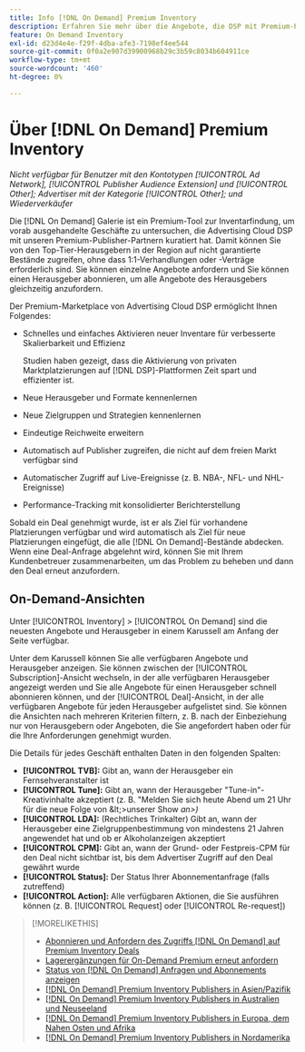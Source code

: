 ```yaml
---
title: Info [!DNL On Demand] Premium Inventory
description: Erfahren Sie mehr über die Angebote, die DSP mit Premium-Publisher-Partnern vorverhandelt hat.
feature: On Demand Inventory
exl-id: d23d4e4e-f29f-4dba-afe3-7198ef4ee544
source-git-commit: 0f0a2e907d39900968b29c3b59c8034b604911ce
workflow-type: tm+mt
source-wordcount: '460'
ht-degree: 0%

---
```


# Über [!DNL On Demand] Premium Inventory

*Nicht verfügbar für Benutzer mit den Kontotypen  [!UICONTROL Ad Network],  [!UICONTROL Publisher Audience Extension] und  [!UICONTROL Other]; Advertiser mit der Kategorie  [!UICONTROL Other]; und Wiederverkäufer*

Die [!DNL On Demand] Galerie ist ein Premium-Tool zur Inventarfindung, um vorab ausgehandelte Geschäfte zu untersuchen, die Advertising Cloud DSP mit unseren Premium-Publisher-Partnern kuratiert hat. Damit können Sie von den Top-Tier-Herausgebern in der Region auf nicht garantierte Bestände zugreifen, ohne dass 1:1-Verhandlungen oder -Verträge erforderlich sind. Sie können einzelne Angebote anfordern und Sie können einen Herausgeber abonnieren, um alle Angebote des Herausgebers gleichzeitig anzufordern.

Der Premium-Marketplace von Advertising Cloud DSP ermöglicht Ihnen Folgendes:

* Schnelles und einfaches Aktivieren neuer Inventare für verbesserte Skalierbarkeit und Effizienz

   Studien haben gezeigt, dass die Aktivierung von privaten Marktplatzierungen auf [!DNL DSP]-Plattformen Zeit spart und effizienter ist.

* Neue Herausgeber und Formate kennenlernen
* Neue Zielgruppen und Strategien kennenlernen
* Eindeutige Reichweite erweitern
* Automatisch auf Publisher zugreifen, die nicht auf dem freien Markt verfügbar sind
* Automatischer Zugriff auf Live-Ereignisse (z. B. NBA-, NFL- und NHL-Ereignisse)
* Performance-Tracking mit konsolidierter Berichterstellung

Sobald ein Deal genehmigt wurde, ist er als Ziel für vorhandene Platzierungen verfügbar und wird automatisch als Ziel für neue Platzierungen eingefügt, die alle [!DNL On Demand]-Bestände abdecken. Wenn eine Deal-Anfrage abgelehnt wird, können Sie mit Ihrem Kundenbetreuer zusammenarbeiten, um das Problem zu beheben und dann den Deal erneut anzufordern.

## On-Demand-Ansichten

Unter [!UICONTROL Inventory] > [!UICONTROL On Demand] sind die neuesten Angebote und Herausgeber <!-- how recent? --> in einem Karussell am Anfang der Seite verfügbar.

Unter dem Karussell können Sie alle verfügbaren Angebote und Herausgeber anzeigen. Sie können zwischen der [!UICONTROL Subscription]-Ansicht wechseln, in der alle verfügbaren Herausgeber angezeigt werden und Sie alle Angebote für einen Herausgeber schnell abonnieren können, und der [!UICONTROL Deal]-Ansicht, in der alle verfügbaren Angebote für jeden Herausgeber aufgelistet sind. Sie können die Ansichten nach mehreren Kriterien filtern, z. B. nach der Einbeziehung nur von Herausgebern oder Angeboten, die Sie angefordert haben oder für die Ihre Anforderungen genehmigt wurden.

Die Details für jedes Geschäft enthalten Daten in den folgenden Spalten:

* **[!UICONTROL TVB]:** Gibt an, wann der Herausgeber ein Fernsehveranstalter ist
* **[!UICONTROL Tune]:** Gibt an, wann der Herausgeber &quot;Tune-in&quot;-Kreativinhalte akzeptiert (z. B. &quot;Melden Sie sich heute Abend um 21 Uhr für die neue Folge von \&lt;>unserer Show *an\>)*
* **[!UICONTROL LDA]:**  (Rechtliches Trinkalter) Gibt an, wann der Herausgeber eine Zielgruppenbestimmung von mindestens 21 Jahren angewendet hat und ob er Alkoholanzeigen akzeptiert
* **[!UICONTROL CPM]:** Gibt an, wann der Grund- oder Festpreis-CPM für den Deal nicht sichtbar ist, bis dem Advertiser Zugriff auf den Deal gewährt wurde
* **[!UICONTROL Status]:** Der Status Ihrer Abonnementanfrage (falls zutreffend)
* **[!UICONTROL Action]:** Alle verfügbaren Aktionen, die Sie ausführen können (z. B.  [!UICONTROL Request] oder  [!UICONTROL Re-request])

>[!MORELIKETHIS]
>
>* [Abonnieren und Anfordern des Zugriffs  [!DNL On Demand] auf Premium Inventory Deals](on-demand-inventory-subscribe.md)
>* [Lagerergänzungen für On-Demand Premium erneut anfordern](on-demand-inventory-rerequest.md)
>* [Status von  [!DNL On Demand] Anfragen und Abonnements anzeigen](on-demand-inventory-view-status.md)
>* [[!DNL On Demand] Premium Inventory Publishers in Asien/Pazifik](on-demand-inventory-publishers-apac.md)
>* [[!DNL On Demand] Premium Inventory Publishers in Australien und Neuseeland](on-demand-inventory-publishers-anz.md)
>* [[!DNL On Demand] Premium Inventory Publishers in Europa, dem Nahen Osten und Afrika](on-demand-inventory-publishers-emea.md)
>* [[!DNL On Demand] Premium Inventory Publishers in Nordamerika](on-demand-inventory-publishers-na.md)

